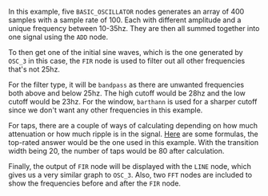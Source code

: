 In this example, five `BASIC_OSCILLATOR` nodes generates an array of 400 samples with a sample rate of 100. 
Each with different amplitude and a unique frequency between 10-35hz. 
They are then all summed together into one signal using the `ADD` node.

To then get one of the initial sine waves, which is the one generated by `OSC_3` in this case, the `FIR` node
is used to filter out all other frequencies that's not 25hz.

For the filter type, it will be `bandpass` as there are unwanted frequencies both above and below 25hz.
The high cutoff would be 28hz and the low cutoff would be 23hz. For the window, `barthann` is used for
a sharper cutoff since we don't want any other frequencies in this example. 

For taps, there are a couple of ways of calculating depending on how much attenuation or how much ripple is in the signal.
[Here](https://dsp.stackexchange.com/questions/31066/how-many-taps-does-an-fir-filter-need) are some formulas, the top-rated answer
would be the one used in this example. With the transition width being 20, the number of taps would be 80 after calculation.

Finally, the output of `FIR` node will be displayed with the `LINE` node, which gives us a very similar graph to `OSC_3`.
Also, two `FFT` nodes are included to show the frequencies before and after the `FIR` node.